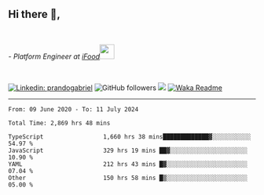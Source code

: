 <h2>Hi there  👋,</h2> </br>

<p><em>- Platform Engineer at <a href="https://www.ifood.com.br/">iFood</a><img src="https://media.giphy.com/media/WUlplcMpOCEmTGBtBW/giphy.gif" width="30"> 
</em></p></br>


[![Linkedin: prandogabriel](https://img.shields.io/badge/-prandogabriel-blue?style=flat-square&logo=Linkedin&logoColor=white&link=https://www.linkedin.com/in/prandogabriel/)](https://www.linkedin.com/in/prandogabriel)
![GitHub followers](https://img.shields.io/github/followers/prandogabriel?label=Follow&style=social)
![](https://visitor-badge.glitch.me/badge?page_id=prandogabriel.prandogabriel)
[![Waka Readme](https://github.com/prandogabriel/prandogabriel/actions/workflows/update-stats.yml.yml/badge.svg)](https://github.com/prandogabriel/prandogabriel/actions/workflows/update-stats.yml.yml)

---

<!--START_SECTION:waka-->

```golang
From: 09 June 2020 - To: 11 July 2024

Total Time: 2,869 hrs 48 mins

TypeScript                 1,660 hrs 38 mins█████████████▓░░░░░░░░░░░   54.97 %
JavaScript                 329 hrs 19 mins ██▓░░░░░░░░░░░░░░░░░░░░░░   10.90 %
YAML                       212 hrs 43 mins █▓░░░░░░░░░░░░░░░░░░░░░░░   07.04 %
Other                      150 hrs 58 mins █▒░░░░░░░░░░░░░░░░░░░░░░░   05.00 %
```

<!--END_SECTION:waka-->
